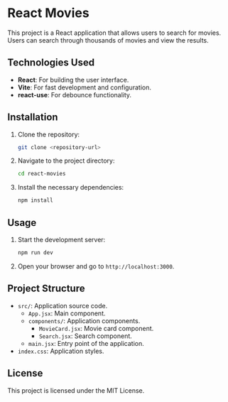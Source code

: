 # React Movies

This project is a React application that allows users to search for movies. Users can search through thousands of movies and view the results.

## Technologies Used

- **React**: For building the user interface.
- **Vite**: For fast development and configuration.
- **react-use**: For debounce functionality.

## Installation

1. Clone the repository:
   ```bash
   git clone <repository-url>
   ```
2. Navigate to the project directory:
   ```bash
   cd react-movies
   ```
3. Install the necessary dependencies:
   ```bash
   npm install
   ```

## Usage

1. Start the development server:
   ```bash
   npm run dev
   ```
2. Open your browser and go to `http://localhost:3000`.

## Project Structure

- `src/`: Application source code.
  - `App.jsx`: Main component.
  - `components/`: Application components.
    - `MovieCard.jsx`: Movie card component.
    - `Search.jsx`: Search component.
  - `main.jsx`: Entry point of the application.
- `index.css`: Application styles.

## License

This project is licensed under the MIT License.
